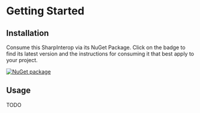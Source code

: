 # Getting Started

## Installation

Consume this SharpInterop via its NuGet Package.
Click on the badge to find its latest version and the instructions for consuming it that best apply to your project.

[![NuGet package](https://img.shields.io/nuget/v/SharpInterop.svg)](https://nuget.org/packages/SharpInterop)

## Usage

TODO
